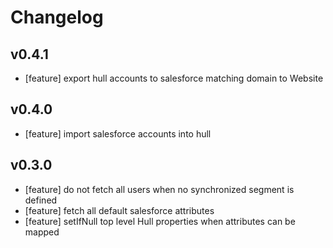 # Changelog

## v0.4.1
- [feature] export hull accounts to salesforce matching domain to Website

## v0.4.0
- [feature] import salesforce accounts into hull

## v0.3.0
- [feature] do not fetch all users when no synchronized segment is defined
- [feature] fetch all default salesforce attributes
- [feature] setIfNull top level Hull properties when attributes can be mapped
